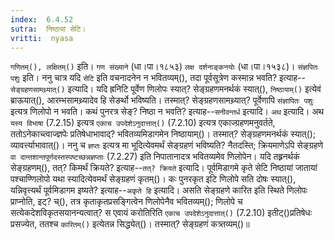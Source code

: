 ```yaml
---
index:  6.4.52
sutra:  निष्ठायां सेटि।
vritti:  nyasa
---
```


`गणितम्(), लक्षितम्()` इति। `गण संख्याने` (धा।पा।१८५३) `लक्ष दर्शनाङ्कनयोः` (धा।पा।१५३८)। 
`संज्ञपितः पशुः` इति। ननु चात्र यदि `सेटि` इति वचनादनेन न भवितव्यम्(), तदा पूर्वसूत्रेण कस्मान्न भवति? इत्याह--`सेङ्ग्रहणसामथ्र्यात्()` इत्यादि। यदि ह्रनिटि पूर्वेण णिलोपः स्यात्? सेङ्ग्रहणमनर्थकं स्यात्(), `निष्ठायाम्()` इत्येवं ब्राऊयात्(), आरम्भसामथ्र्यादेव हि सेङर्थो भविष्यति। तस्मात्? सेङ्ग्रहणसामथ्र्यात्? पूर्वेणापि `संज्ञापितः पशुः` इत्यत्र णिलोपो न भवति। कथं पुनरत्र सेङ्? निष्ठा न भवति? इत्याह--`सनीवन्तर्ध` इत्यादि। `अथ` इत्यादि। अथ `यस्य विभाषा` (7.2.15) इत्यत्र `एकाच उपदेशेऽनुदात्तात्()` (7.2.10) इत्यत्र एकाज्ग्रहणमनुवर्तते, ततोऽनेकाच्त्वाज्ज्ञपेः प्रतिषेधाभावाद्? भवितव्यमिडागमेन निष्ठायाम्()। तस्मात्? सेङ्ग्रहणमनर्थकं स्यात्(); व्यावर्त्त्याभावात्()। ननु च `ज्ञप्तः` इत्यत्र मा भूदित्येवमर्थं सेङ्ग्रहणं भविष्यति? नैतदस्ति; क्रियमाणेऽपि सेङ्ग्रहणे `वा दान्तशान्तपूर्णदस्तस्पष्टच्छन्नज्ञप्ताः` (7.2.27) इति निपातानादत्र भवितव्यमेव णिलोपेन। 
यदि तह्र्रनर्थकं सेङ्ग्रहणम्(), तत्? किमर्थं क्रियते? इत्याह--`तत्? क्रियते` इत्यादि। पूर्वमिडागमे कृते सेटि निष्ठायां जातायां पश्चाण्णिलोपो यथा स्यादित्येवमर्थं सेङ्ग्रहणं कृतम्()। कः पुनरकृत इटि णिलोपे सति दोषः स्यात्(), यन्निवृत्त्यर्थं पूर्वमिडागम इष्यते? इत्याह--`अकृते हि` इत्यादि। असति सेङ्ग्रहणे कारित इति स्थिते णिलोपः प्राप्नोति, इट्? च्(), तत्र कृताकृतप्रसङ्गित्वेन णिलोपेनैव भवितव्यम्(); णिलोपे च सत्येकदेशविकृतसयानन्यत्वात्? स एवायं करोतिरिति `एकाच उपदेशेऽनुदात्तात्()` (7.2.10) इतीट्()प्रतिषेधः प्रसज्येत, ततश्च `कारितम्()` इत्येतन्न सिद्ध्येत्()। तस्मात्? सेङ्ग्रहणं कत्र्तव्यम्()॥

